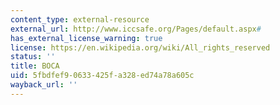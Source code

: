 ```yaml
---
content_type: external-resource
external_url: http://www.iccsafe.org/Pages/default.aspx#
has_external_license_warning: true
license: https://en.wikipedia.org/wiki/All_rights_reserved
status: ''
title: BOCA
uid: 5fbdfef9-0633-425f-a328-ed74a78a605c
wayback_url: ''
---
```

